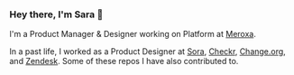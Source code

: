 ### Hey there, I'm Sara 👋

I'm a Product Manager & Designer working on Platform at [Meroxa](https://github.com/meroxa).

In a past life, I worked as a Product Designer at [Sora](https://github.com/soradotco), [Checkr](https://github.com/checkr), [Change.org](https://github.com/change), and [Zendesk](https://github.com/zendesk). Some of these repos I have also contributed to.
